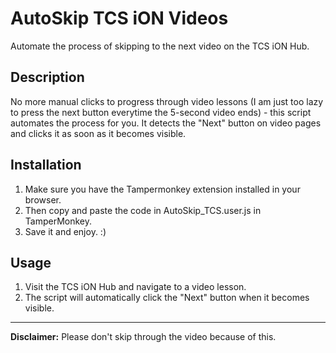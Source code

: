 # AutoSkip TCS iON Videos

Automate the process of skipping to the next video on the TCS iON Hub.

## Description

No more manual clicks to progress through video lessons (I am just too lazy to press the next button everytime the 5-second video ends) - this script automates the process for you. It detects the "Next" button on video pages and clicks it as soon as it becomes visible.

## Installation

1. Make sure you have the Tampermonkey extension installed in your browser.
2. Then copy and paste the code in AutoSkip_TCS.user.js in TamperMonkey.
3. Save it and enjoy. :)

## Usage

1. Visit the TCS iON Hub and navigate to a video lesson.
2. The script will automatically click the "Next" button when it becomes visible.


---

**Disclaimer:** Please don't skip through the video because of this.
